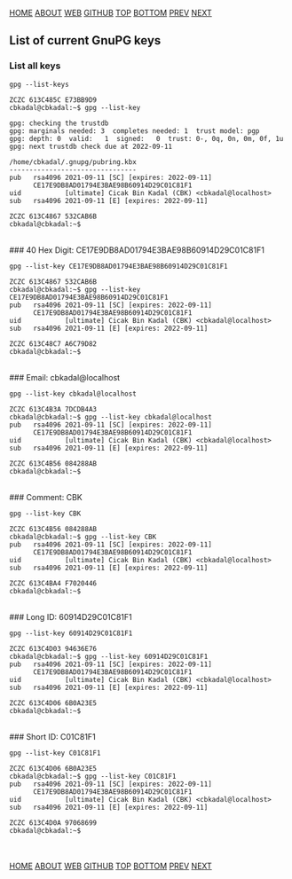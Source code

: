 ---
---
[HOME](index.md)
[ABOUT](README.md)
[WEB](https://osp4diss.vlsm.org/)
[GITHUB](https://github.com/os2xx/osp4diss/)
[TOP](#)
[BOTTOM](#endofpage)
[PREV](CBKadal2.md)
[NEXT](W02-02.md)

## List of current GnuPG keys

### List all keys

```
gpg --list-keys

```

```
ZCZC 613C485C E73BB9D9
cbkadal@cbkadal:~$ gpg --list-key

gpg: checking the trustdb
gpg: marginals needed: 3  completes needed: 1  trust model: pgp
gpg: depth: 0  valid:   1  signed:   0  trust: 0-, 0q, 0n, 0m, 0f, 1u
gpg: next trustdb check due at 2022-09-11

/home/cbkadal/.gnupg/pubring.kbx
--------------------------------
pub   rsa4096 2021-09-11 [SC] [expires: 2022-09-11]
      CE17E9DB8AD01794E3BAE98B60914D29C01C81F1
uid           [ultimate] Cicak Bin Kadal (CBK) <cbkadal@localhost>
sub   rsa4096 2021-09-11 [E] [expires: 2022-09-11]

ZCZC 613C4867 532CAB6B
cbkadal@cbkadal:~$

```

<br>
### 40 Hex Digit: CE17E9DB8AD01794E3BAE98B60914D29C01C81F1

```
gpg --list-key CE17E9DB8AD01794E3BAE98B60914D29C01C81F1

```

```
ZCZC 613C4867 532CAB6B
cbkadal@cbkadal:~$ gpg --list-key CE17E9DB8AD01794E3BAE98B60914D29C01C81F1
pub   rsa4096 2021-09-11 [SC] [expires: 2022-09-11]
      CE17E9DB8AD01794E3BAE98B60914D29C01C81F1
uid           [ultimate] Cicak Bin Kadal (CBK) <cbkadal@localhost>
sub   rsa4096 2021-09-11 [E] [expires: 2022-09-11]

ZCZC 613C48C7 A6C79D82
cbkadal@cbkadal:~$ 

```

<br>
### Email: cbkadal@localhost

```
gpg --list-key cbkadal@localhost

```

```
ZCZC 613C4B3A 7DCDB4A3
cbkadal@cbkadal:~$ gpg --list-key cbkadal@localhost
pub   rsa4096 2021-09-11 [SC] [expires: 2022-09-11]
      CE17E9DB8AD01794E3BAE98B60914D29C01C81F1
uid           [ultimate] Cicak Bin Kadal (CBK) <cbkadal@localhost>
sub   rsa4096 2021-09-11 [E] [expires: 2022-09-11]

ZCZC 613C4B56 084288AB
cbkadal@cbkadal:~$ 

```

<br>
### Comment: CBK

```
gpg --list-key CBK

```

```
ZCZC 613C4B56 084288AB
cbkadal@cbkadal:~$ gpg --list-key CBK
pub   rsa4096 2021-09-11 [SC] [expires: 2022-09-11]
      CE17E9DB8AD01794E3BAE98B60914D29C01C81F1
uid           [ultimate] Cicak Bin Kadal (CBK) <cbkadal@localhost>
sub   rsa4096 2021-09-11 [E] [expires: 2022-09-11]

ZCZC 613C4BA4 F7020446
cbkadal@cbkadal:~$

```

<br>
### Long ID: 60914D29C01C81F1

```
gpg --list-key 60914D29C01C81F1

```

```
ZCZC 613C4D03 94636E76
cbkadal@cbkadal:~$ gpg --list-key 60914D29C01C81F1
pub   rsa4096 2021-09-11 [SC] [expires: 2022-09-11]
      CE17E9DB8AD01794E3BAE98B60914D29C01C81F1
uid           [ultimate] Cicak Bin Kadal (CBK) <cbkadal@localhost>
sub   rsa4096 2021-09-11 [E] [expires: 2022-09-11]

ZCZC 613C4D06 6B0A23E5
cbkadal@cbkadal:~$

```

<br>
### Short ID: C01C81F1

```
gpg --list-key C01C81F1

```

```
ZCZC 613C4D06 6B0A23E5
cbkadal@cbkadal:~$ gpg --list-key C01C81F1
pub   rsa4096 2021-09-11 [SC] [expires: 2022-09-11]
      CE17E9DB8AD01794E3BAE98B60914D29C01C81F1
uid           [ultimate] Cicak Bin Kadal (CBK) <cbkadal@localhost>
sub   rsa4096 2021-09-11 [E] [expires: 2022-09-11]

ZCZC 613C4D0A 97068699
cbkadal@cbkadal:~$

```

<br id="endofpage"><br>
[HOME](index.md)
[ABOUT](README.md)
[WEB](https://osp4diss.vlsm.org/)
[GITHUB](https://github.com/os2xx/osp4diss)
[TOP](#)
[BOTTOM](#endofpage)
[PREV](CBKadal2.md)
[NEXT](W02-02.md)

